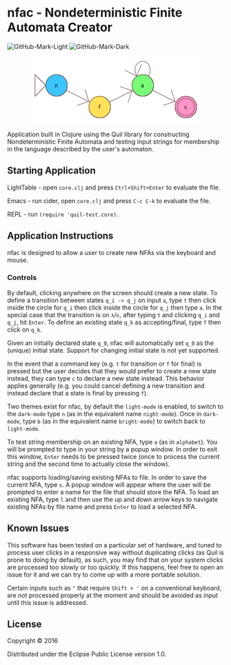 # nfac - Nondeterministic Finite Automata Creator
![GitHub-Mark-Light](https://github.com/E-A-Griffin/nfac/blob/master/NFA-Logo.png#gh-light-mode-only)
![GitHub-Mark-Dark](https://github.com/E-A-Griffin/nfac/blob/master/nfac-logo-dark.png#gh-dark-mode-only)
<p align="center">
  <img width="389" height="155" src="https://github.com/E-A-Griffin/DFAC/blob/master/NFA-Logo.png#gh-light-mode-only">
</p>
Application built in Clojure using the Quil library for constructing Nondeterministic Finite Automata and testing input strings for membership in the language described by the user's automaton.

## Starting Application

LightTable - open `core.clj` and press `Ctrl+Shift+Enter` to evaluate the file.

Emacs - run cider, open `core.clj` and press `C-c C-k` to evaluate the file.

REPL - run `(require 'quil-test.core)`.

## Application Instructions

nfac is designed to allow a user to create new NFAs via the keyboard and mouse. 

### Controls

By default, clicking anywhere on the screen should create a new state. To define a transition between states `q_i -> q_j` on input `a`, type `t` then click inside the circle for `q_i` then click inside the circle for `q_j` then type `a`. In the special case that the transition is on `λ`/`ϵ`, after typing `t` and clicking `q_i` and `q_j`, hit `Enter`. To define an existing state `q_k` as accepting/final, type `f` then click on `q_k`.

Given an initially declared state `q_0`, nfac will automatically set `q_0` as the (unique) initial state. Support for changing initial state is not yet supported.

In the event that a command key (e.g. `t` for transition or `f` for final) is pressed but the user decides that they would prefer to create a new state instead, they can type `c` to declare a new state instead. This behavior applies generally (e.g. you could cancel defining a new transition and instead declare that a state is final by pressing `f`).

Two themes exist for nfac, by default the `light-mode` is enabled, to switch to the `dark-mode` type `n` (as in the equivalent name `night-mode`). Once in `dark-mode`, type `b` (as in the equivalent name `bright-mode`) to switch back to `light-mode`.

To test string membership on an existing NFA, type `a` (as in `alphabet`). You will be prompted to type in your string by a popup window. In order to exit this window, `Enter` needs to be pressed twice (once to process the current string and the second time to actually close the window).

nfac supports loading/saving existing NFAs to file. In order to save the current NFA, type `s`. A popup window will appear where the user will be prompted to enter a name for the file that should store the NFA. To load an existing NFA, type `l` and then use the up and down arrow keys to navigate existing NFAs by file name and press `Enter` to load a selected NFA.

## Known Issues

This software has been tested on a particular set of hardware, and tuned to process user clicks in a responsive way without duplicating clicks (as Quil is prone to doing by default), as such, you may find that on your system clicks are processed too slowly or too quickly. If this happens, feel free to open an issue for it and we can try to come up with a more portable solution.

Certain inputs such as `"` that require `Shift + '` on a conventional keyboard, are not processed properly at the moment and should be avoided as input until this issue is addressed.

## License

Copyright © 2016

Distributed under the Eclipse Public License version 1.0.

